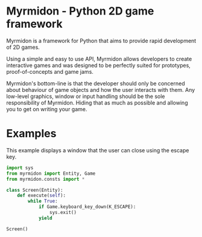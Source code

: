 Myrmidon - Python 2D game framework
===================================

Myrmidon is a framework for Python that aims to provide rapid development of 2D games.

Using a simple and easy to use API, Myrmidon allows developers to create interactive games and was designed to be perfectly suited for prototypes, proof-of-concepts and game jams.

Myrmidon's bottom-line is that the developer should only be concerned about behaviour of game objects and how the user interacts with them. Any low-level graphics, window or input handling should be the sole responsibility of Myrmidon. Hiding that as much as possible and allowing you to get on writing your game.


Examples
========

This example displays a window that the user can close using the escape key.

```python
import sys
from myrmidon import Entity, Game
from myrmidon.consts import *

class Screen(Entity):
    def execute(self):
        while True:
            if Game.keyboard_key_down(K_ESCAPE):
                sys.exit()
            yield

Screen()
```
